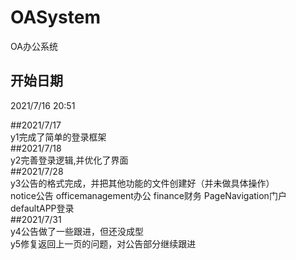 # OASystem          
 OA办公系统         
## 开始日期         
2021/7/16 20:51     
                    
##2021/7/17         
y1完成了简单的登录框架     
##2021/7/18                
y2完善登录逻辑,并优化了界面         
##2021/7/28     
y3公告的格式完成，并把其他功能的文件创建好（并未做具体操作）     
notice公告  officemanagement办公 finance财务 PageNavigation门户 defaultAPP登录    
##2021/7/31         
y4公告做了一些跟进，但还没成型      
y5修复返回上一页的问题，对公告部分继续跟进          